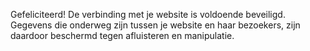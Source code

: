Gefeliciteerd! De verbinding met je website is voldoende beveiligd. Gegevens die onderweg zijn tussen je website en haar bezoekers, zijn daardoor beschermd tegen afluisteren en manipulatie.

